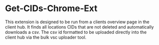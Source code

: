 # Get-CIDs-Chrome-Ext
 This extension is designed to be run from a clients overview page in 
 the client hub. It finds all locations CIDs that are not deleted and 
 automatically downloads a csv. The csv id formatted to be uploaded directly
 into the client hub via the bulk vsc uploader tool.